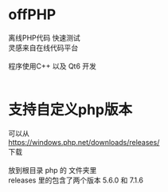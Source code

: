 # offPHP
离线PHP代码 快速测试<br>
灵感来自在线代码平台<br>
<br>
程序使用C++ 以及 Qt6 开发<br>
<br>
# 支持自定义php版本
可以从<br>
https://windows.php.net/downloads/releases/<br>
下载<br>
<br>
放到根目录 php 的 文件夹里<br>
releases 里的包含了两个版本 5.6.0 和 7.1.6 <br>
